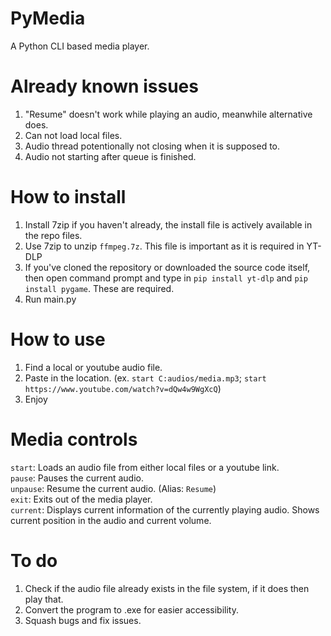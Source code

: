 # PyMedia
A Python CLI based media player.

# Already known issues
1. "Resume" doesn't work while playing an audio, meanwhile alternative does.
2. Can not load local files.
3. Audio thread potentionally not closing when it is supposed to.
4. Audio not starting after queue is finished.

# How to install
1. Install 7zip if you haven't already, the install file is actively available in the repo files.
2. Use 7zip to unzip `ffmpeg.7z`. This file is important as it is required in YT-DLP
3. If you've cloned the repository or downloaded the source code itself, then open command prompt and type in `pip install yt-dlp` and `pip install pygame`. These are required.
4. Run main.py

# How to use
1. Find a local or youtube audio file.
2. Paste in the location. (ex. `start C:audios/media.mp3`; `start https://www.youtube.com/watch?v=dQw4w9WgXcQ`)
3. Enjoy

# Media controls
`start`: Loads an audio file from either local files or a youtube link. <br>
`pause`: Pauses the current audio. <br>
`unpause`: Resume the current audio. (Alias: `Resume`) <br>
`exit`: Exits out of the media player. <br>
`current`: Displays current information of the currently playing audio. Shows current position in the audio and current volume.

# To do
1. Check if the audio file already exists in the file system, if it does then play that.
2. Convert the program to .exe for easier accessibility.
3. Squash bugs and fix issues.
